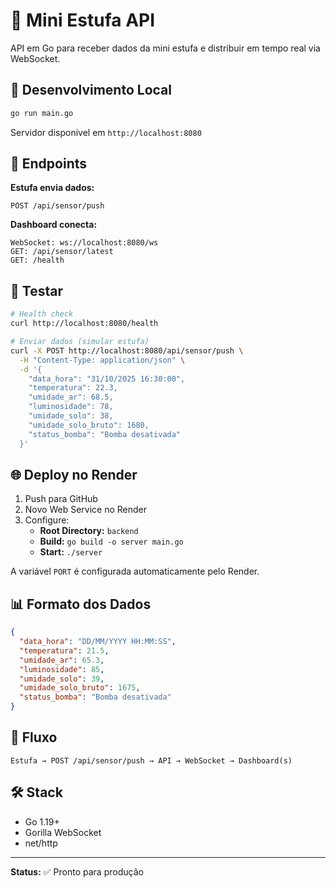 # 🌱 Mini Estufa API

API em Go para receber dados da mini estufa e distribuir em tempo real via WebSocket.

## 🚀 Desenvolvimento Local

```bash
go run main.go
```

Servidor disponível em `http://localhost:8080`

## 📡 Endpoints

**Estufa envia dados:**
```
POST /api/sensor/push
```

**Dashboard conecta:**
```
WebSocket: ws://localhost:8080/ws
GET: /api/sensor/latest
GET: /health
```

## 🧪 Testar

```bash
# Health check
curl http://localhost:8080/health

# Enviar dados (simular estufa)
curl -X POST http://localhost:8080/api/sensor/push \
  -H "Content-Type: application/json" \
  -d '{
    "data_hora": "31/10/2025 16:30:00",
    "temperatura": 22.3,
    "umidade_ar": 68.5,
    "luminosidade": 78,
    "umidade_solo": 38,
    "umidade_solo_bruto": 1680,
    "status_bomba": "Bomba desativada"
  }'
```

## 🌐 Deploy no Render

1. Push para GitHub
2. Novo Web Service no Render
3. Configure:
   - **Root Directory:** `backend`
   - **Build:** `go build -o server main.go`
   - **Start:** `./server`

A variável `PORT` é configurada automaticamente pelo Render.

## 📊 Formato dos Dados

```json
{
  "data_hora": "DD/MM/YYYY HH:MM:SS",
  "temperatura": 21.5,
  "umidade_ar": 65.3,
  "luminosidade": 85,
  "umidade_solo": 39,
  "umidade_solo_bruto": 1675,
  "status_bomba": "Bomba desativada"
}
```

## 🔄 Fluxo

```
Estufa → POST /api/sensor/push → API → WebSocket → Dashboard(s)
```

## 🛠️ Stack

- Go 1.19+
- Gorilla WebSocket
- net/http

---

**Status:** ✅ Pronto para produção

